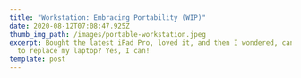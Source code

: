 ```yaml
---
title: "Workstation: Embracing Portability (WIP)"
date: 2020-08-12T07:08:47.925Z
thumb_img_path: /images/portable-workstation.jpeg
excerpt: Bought the latest iPad Pro, loved it, and then I wondered, can I use it
  to replace my laptop? Yes, I can!
template: post
---
```

